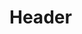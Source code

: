 <!-- TITLE: Iota Glossary Of Terms -->
<!-- SUBTITLE: IOTA terms in crystal clear language -->

# Header